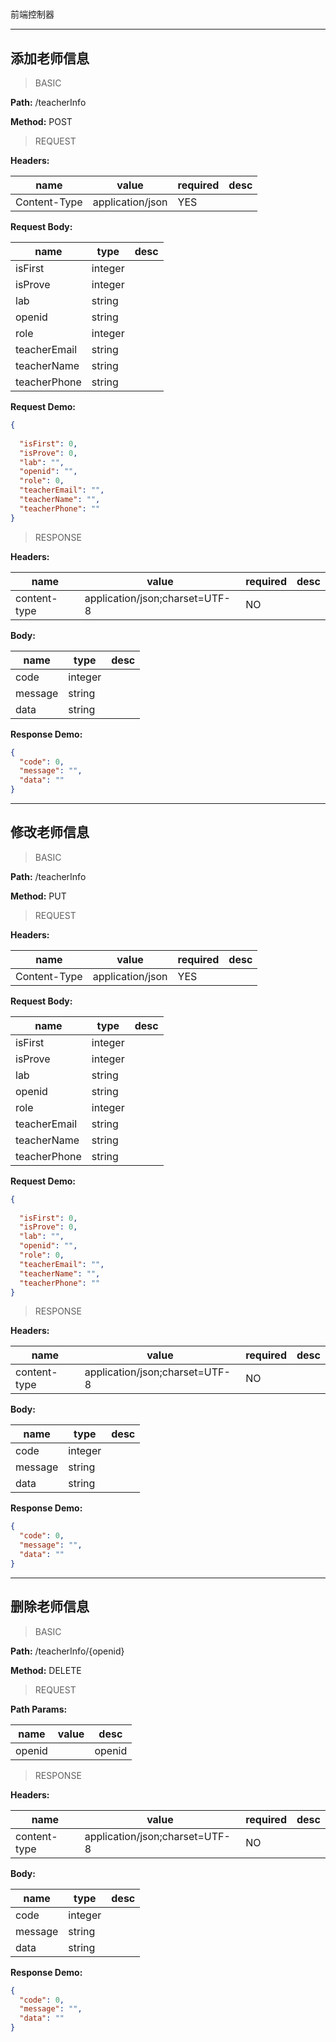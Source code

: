 # <p>

<p>
 前端控制器
</p>


---
## 添加老师信息

> BASIC

**Path:** /teacherInfo

**Method:** POST

> REQUEST

**Headers:**

| name | value | required | desc |
| ------------ | ------------ | ------------ | ------------ |
| Content-Type | application/json | YES |  |

**Request Body:**

| name | type | desc |
| ------------ | ------------ | ------------ |
| isFirst | integer |  |
| isProve | integer |  |
| lab | string |  |
| openid | string |  |
| role | integer |  |
| teacherEmail | string |  |
| teacherName | string |  |
| teacherPhone | string |  |

**Request Demo:**

```json
{
  
  "isFirst": 0,
  "isProve": 0,
  "lab": "",
  "openid": "",
  "role": 0,
  "teacherEmail": "",
  "teacherName": "",
  "teacherPhone": ""
}
```



> RESPONSE

**Headers:**

| name | value | required | desc |
| ------------ | ------------ | ------------ | ------------ |
| content-type | application/json;charset=UTF-8 | NO |  |

**Body:**

| name | type | desc |
| ------------ | ------------ | ------------ |
| code | integer |  |
| message | string |  |
| data | string |  |

**Response Demo:**

```json
{
  "code": 0,
  "message": "",
  "data": ""
}
```




---
## 修改老师信息

> BASIC

**Path:** /teacherInfo

**Method:** PUT

> REQUEST

**Headers:**

| name | value | required | desc |
| ------------ | ------------ | ------------ | ------------ |
| Content-Type | application/json | YES |  |

**Request Body:**

| name | type | desc |
| ------------ | ------------ | ------------ |
| isFirst | integer |  |
| isProve | integer |  |
| lab | string |  |
| openid | string |  |
| role | integer |  |
| teacherEmail | string |  |
| teacherName | string |  |
| teacherPhone | string |  |

**Request Demo:**

```json
{
 
  "isFirst": 0,
  "isProve": 0,
  "lab": "",
  "openid": "",
  "role": 0,
  "teacherEmail": "",
  "teacherName": "",
  "teacherPhone": ""
}
```



> RESPONSE

**Headers:**

| name | value | required | desc |
| ------------ | ------------ | ------------ | ------------ |
| content-type | application/json;charset=UTF-8 | NO |  |

**Body:**

| name | type | desc |
| ------------ | ------------ | ------------ |
| code | integer |  |
| message | string |  |
| data | string |  |

**Response Demo:**

```json
{
  "code": 0,
  "message": "",
  "data": ""
}
```




---
## 删除老师信息

> BASIC

**Path:** /teacherInfo/{openid}

**Method:** DELETE

> REQUEST

**Path Params:**

| name | value | desc |
| ------------ | ------------ | ------------ |
| openid |  | openid |



> RESPONSE

**Headers:**

| name | value | required | desc |
| ------------ | ------------ | ------------ | ------------ |
| content-type | application/json;charset=UTF-8 | NO |  |

**Body:**

| name | type | desc |
| ------------ | ------------ | ------------ |
| code | integer |  |
| message | string |  |
| data | string |  |

**Response Demo:**

```json
{
  "code": 0,
  "message": "",
  "data": ""
}
```




